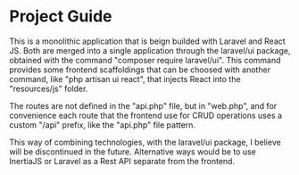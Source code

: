 # Project Guide

This is a monolithic application that is beign builded with Laravel and React JS.
Both are merged into a single application through the laravel/ui package, obtained with the command "composer require laravel/ui". This command provides some frontend scaffoldings that can be choosed with another command, like "php artisan ui react", that injects React into the "resources/js" folder. 

The routes are not defined in the "api.php" file, but in "web.php", and for convenience each route that the frontend use for CRUD operations uses a custom "/api" prefix, like the "api.php" file pattern.

This way of combining technologies, with the laravel/ui package, I believe will be discontinued in the future. Alternative ways would be to use InertiaJS or Laravel as a Rest API separate from the frontend.


